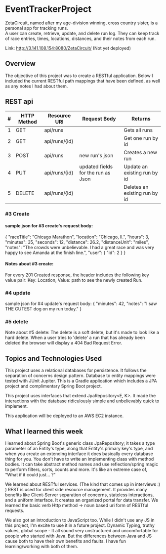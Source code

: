 # EventTrackerProject

ZetaCircuit, named after my age-division winning, cross country sister, is a personal app for tracking runs.  
A user can create, retrieve, update, and delete run log.  They can keep track of race entries, times, locations, distances, and their notes from each run.

Link:  http://3.141.108.154:8080/ZetaCircuit/   (Not yet deployed)

## Overview
The objective of this project was to create a RESTful application.  Below I included the current RESTful path mappings that have been defined, as well as any notes I had about them.

## REST api

| # | HTTP Method | Resource URI | Request Body | Returns |
|---|---------|--------------|--------------|---------|
| 1 |GET         | api/runs	   |              | Gets all runs|
| 2 |GET         | api/runs/{id} |   | 	Get one run by id |
|	3 |POST        | api/runs |	new run's json | Creates a new run |
| 4 | PUT         | api/runs/{id}	| updated fields for the run as Json | Update an existing run by id |
|	5 |DELETE      | api/runs/{id}	| | Deletes an existing run by id |


### #3 Create
#### sample json for #3 create's request body:
{
    "raceTitle": "Chicago Marathon",
    "location": "Chicago, Il.",
    "hours": 3,
    "minutes": 35,
    "seconds": 12,
    "distance": 26.2,
    "distanceUnit": "miles",
    "notes": "The crowds were unbelievable.  I had a great race and was very happy to see Amanda at the finish line.",
    "user": {
        "id": 2
    }
}

#### Notes about #3 create:
For every 201 Created response, the header includes the following key value pair:
  Key: Location, Value: path to see the newly created Run.

### #4 update
sample json for #4 update's request body:
{
    "minutes": 42,
    "notes": "I saw THE CUTEST dog on my run today."
}

### #5 delete
Note about #5 delete:
The delete is a soft delete, but it's made to look like a hard delete.  When a user tries to 'delete' a run that has already been deleted the browser will display a 404 Bad Request Error.

## Topics and Technologies Used

This project uses a relational databases for persistence.
It follows the separation of concerns design pattern.
Database to entity mappings were tested with JUnit Jupiter.
This is a Gradle application which includes a JPA project and complimentary Spring Boot project.

This project uses interfaces that extend JpaRepository<E, K>.  It made the interactions with the database ridiculously simple and unbelievably quick to implement.

This application will be deployed to an AWS EC2 instance.

## What I learned this week

I learned about Spring Boot's generic class JpaRepository; it takes a type parameter of an Entity's type, along that Entity's primary key's type, and when you create an extending interface it does basically every database thing for you.  You don't have to write an implementing class with method bodies.  It can take abstract method names and use reflection/spring magic to perform filters, sorts, counts and more.  It's like an extreme case of, "What if it could just... ?"

We learned about RESTful services.  (The kind that comes up in interviews :) )
REST is used for client side resource management. It provides many benefits like Client-Server separation of concerns, stateless interactions, and a uniform interface.  It creates an organized portal for data transfer.
We learned the basic verb Http method -> noun based uri form of RESTful requests.

We also got an introduction to JavaScript too. While I didn't use any JS in this project, I'm excite to use it in a future project.  Dynamic Typing, truthy values, global scope - It all sound very unstructured and uncomfortable for people who started with Java.  But the differences between Java and JS cause both to have their own benefits and faults.  I have fun learning/working with both of them.
